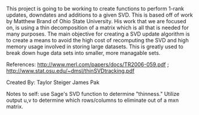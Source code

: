This project is going to be working to create functions to perform 1-rank updates, downdates and additions
to a given SVD. This is based off of work by Matthew Brand of Ohio State University. His work that we are focused on, is
using a thin decomposition of a matrix which is all that is needed for many purposes.
The main objective for creating a SVD update algorithm is to create a means to avoid the high cost of recomputing the SVD
and high memory usage involved in storing large datasets. This is greatly used to break down huge data sets into smaller,
more managable sets.

References:
http://www.merl.com/papers/docs/TR2006-059.pdf ; 
http://www.stat.osu.edu/~dmsl/thinSVDtracking.pdf

Created By:
Taylor Steiger
James Pak


Notes to self: use Sage's SVD function to determine "thinness." Utilize output u,v to determine which rows/columns to
eliminate out of a mxn matrix.
